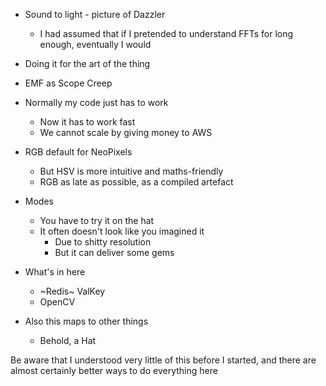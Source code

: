 * Sound to light - picture of Dazzler
  * I had assumed that if I pretended to understand FFTs for long enough, eventually I would

* Doing it for the art of the thing

* EMF as Scope Creep

* Normally my code just has to work
  * Now it has to work fast
  * We cannot scale by giving money to AWS

* RGB default for NeoPixels
  * But HSV is more intuitive and maths-friendly
  * RGB as late as possible, as a compiled artefact

* Modes
  * You have to try it on the hat
  * It often doesn't look like you imagined it
    * Due to shitty resolution
    * But it can deliver some gems

* What's in here
  * ~Redis~ ValKey
  * OpenCV

* Also this maps to other things
  * Behold, a Hat

Be aware that I understood very little of this before I started, and there are almost certainly better ways to do everything here
